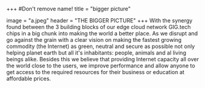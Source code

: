 +++
#Don't remove name!
title = "bigger picture"

image = "a.jpeg"
header = "THE BIGGER PICTURE"
+++
With the synergy found between the 3 building blocks of our edge cloud network GIG.tech chips in a big chunk into making the world a better place.  As we disrupt and go against the grain with a clear vision on making the fastest growing commodity (the Internet) as green, neutral and secure as possible not only helping planet earth but all it's inhabitants: people, animals and al living beings alike.  Besides this we believe that providing Internet capacity all over the world close to the users, we improve performance and allow anyone to get access to the required resources for their business or education at affordable prices.
